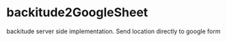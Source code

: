 # backitude2GoogleSheet
backitude server side implementation. Send location directly to google form

